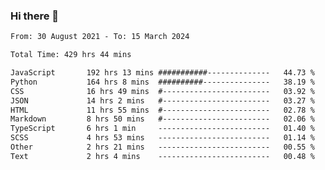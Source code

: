 ### Hi there 👋

<!--
**dominoto/dominoto** is a ✨ _special_ ✨ repository because its `README.md` (this file) appears on your GitHub profile.

Here are some ideas to get you started:

- 🔭 I’m currently working on ...
- 🌱 I’m currently learning ...
- 👯 I’m looking to collaborate on ...
- 🤔 I’m looking for help with ...
- 💬 Ask me about ...
- 📫 How to reach me: ...
- 😄 Pronouns: ...
- ⚡ Fun fact: ...
-->
<!--START_SECTION:waka-->

```txt
From: 30 August 2021 - To: 15 March 2024

Total Time: 429 hrs 44 mins

JavaScript       192 hrs 13 mins ###########--------------   44.73 %
Python           164 hrs 8 mins  ##########---------------   38.19 %
CSS              16 hrs 49 mins  #------------------------   03.92 %
JSON             14 hrs 2 mins   #------------------------   03.27 %
HTML             11 hrs 55 mins  #------------------------   02.78 %
Markdown         8 hrs 50 mins   #------------------------   02.06 %
TypeScript       6 hrs 1 min     -------------------------   01.40 %
SCSS             4 hrs 53 mins   -------------------------   01.14 %
Other            2 hrs 21 mins   -------------------------   00.55 %
Text             2 hrs 4 mins    -------------------------   00.48 %
```

<!--END_SECTION:waka-->

